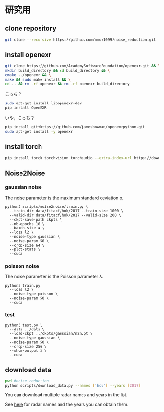# 研究用
## clone repository
```bash
git clone --recursive https://github.com/mmov1099/noise_reduction.git
```
## install openexr
```bash
git clone https://github.com/AcademySoftwareFoundation/openexr.git && \
mkdir build_directory && cd build_directory && \
cmake ../openexr && \
make && sudo make install && \
cd .. && rm -rf openexr && rm -rf openexr build_directory
```
こっち？
```bash
sudo apt-get install libopenexr-dev
pip install OpenEXR
```
いや，こっち？
```bash
pip install git+https://github.com/jamesbowman/openexrpython.git
sudo apt-get install -y openexr
```
## install torch
```bash
pip install torch torchvision torchaudio --extra-index-url https://download.pytorch.org/whl/cu116
```

## Noise2Noise
### gaussian noise
The noise parameter is the maximum standard deviation σ.
```
python3 scripts/noise2noise/train.py \
  --train-dir data/fitacf/hok/2017 --train-size 1000 \
  --valid-dir data/fitacf/hok/2017 --valid-size 200 \
  --ckpt-save-path ckpts \
  --nb-epochs 10 \
  --batch-size 4 \
  --loss l2 \
  --noise-type gaussian \
  --noise-param 50 \
  --crop-size 64 \
  --plot-stats \
  --cuda
```
### poisson noise
The noise parameter is the Poisson parameter λ.
```
python3 train.py
  --loss l2 \
  --noise-type poisson \
  --noise-param 50 \
  --cuda
```
### test
```
python3 test.py \
  --data ../data \
  --load-ckpt ../ckpts/gaussian/n2n.pt \
  --noise-type gaussian \
  --noise-param 50 \
  --crop-size 256 \
  --show-output 3 \
  --cuda
```

## download data
```bash
pwd #noise_reduction
python scripts/download_data.py --names ['hok'] --years [2017]
```

You can download multiple radar names and years in the list.

See [here](https://ergsc.isee.nagoya-u.ac.jp/data/ergsc/ground/radar/sd/) for radar names and the years you can obtain them.

